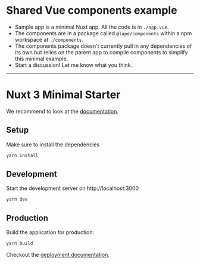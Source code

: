 # Shared Vue components example

- Sample app is a minimal Nuxt app. All the code is in `./app.vue`.
- The components are in a package called `@lape/components` within a npm workspace at `./components`.
- The components package doesn't currently pull in any dependencies of its own but relies on the parent app to compile components to simplify this minimal example.
- Start a discussion! Let me know what you think.

---

# Nuxt 3 Minimal Starter

We recommend to look at the [documentation](https://v3.nuxtjs.org).

## Setup

Make sure to install the dependencies

```bash
yarn install
```

## Development

Start the development server on http://localhost:3000

```bash
yarn dev
```

## Production

Build the application for production:

```bash
yarn build
```

Checkout the [deployment documentation](https://v3.nuxtjs.org/docs/deployment).
